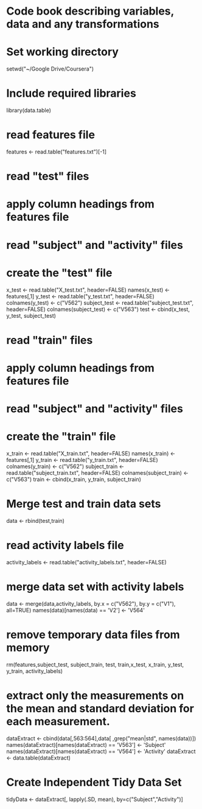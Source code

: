 # Code book describing variables, data and any transformations

# Set working directory
setwd("~/Google Drive/Coursera")

# Include required libraries
library(data.table)

# read features file
features <- read.table("features.txt")[-1]

# read "test" files
# apply column headings from features file
# read "subject" and "activity" files
# create the "test" file
x_test <- read.table("X_test.txt", header=FALSE)
names(x_test) <- features[,1]
y_test <- read.table("y_test.txt", header=FALSE)
colnames(y_test) <- c("V562")
subject_test <- read.table("subject_test.txt", header=FALSE)
colnames(subject_test) <- c("V563")
test <- cbind(x_test, y_test, subject_test)

# read "train" files
# apply column headings from features file
# read "subject" and "activity" files
# create the "train" file
x_train <- read.table("X_train.txt", header=FALSE)
names(x_train) <- features[,1]
y_train <- read.table("y_train.txt", header=FALSE)
colnames(y_train) <- c("V562")
subject_train <- read.table("subject_train.txt", header=FALSE)
colnames(subject_train) <- c("V563")
train <- cbind(x_train, y_train, subject_train)

# Merge test and train data sets
data <- rbind(test,train)

# read activity labels file
activity_labels <- read.table("activity_labels.txt", header=FALSE)

# merge data set with activity labels
data <- merge(data,activity_labels, by.x = c("V562"), by.y = c("V1"), all=TRUE)
names(data)[names(data) == 'V2'] <- 'V564'

# remove temporary data files from memory
rm(features,subject_test, subject_train, test, train,x_test, x_train, y_test, y_train, activity_labels)

# extract only the measurements on the mean and standard deviation for each measurement.
dataExtract <- cbind(data[,563:564],data[ ,grep("mean|std", names(data))])
names(dataExtract)[names(dataExtract) == 'V563'] <- 'Subject'
names(dataExtract)[names(dataExtract) == 'V564'] <- 'Activity'
dataExtract <- data.table(dataExtract)

# Create Independent Tidy Data Set
tidyData <- dataExtract[, lapply(.SD, mean), by=c("Subject","Activity")]
